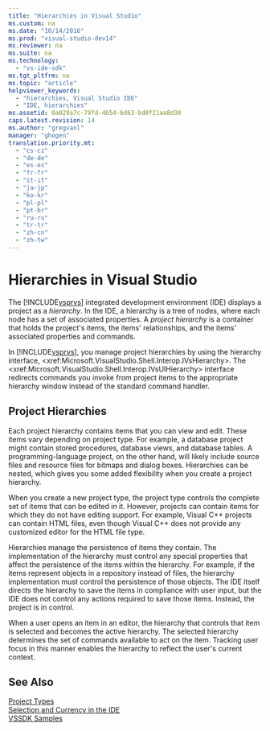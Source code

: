 ```yaml
---
title: "Hierarchies in Visual Studio"
ms.custom: na
ms.date: "10/14/2016"
ms.prod: "visual-studio-dev14"
ms.reviewer: na
ms.suite: na
ms.technology: 
  - "vs-ide-sdk"
ms.tgt_pltfrm: na
ms.topic: "article"
helpviewer_keywords: 
  - "hierarchies, Visual Studio IDE"
  - "IDE, hierarchies"
ms.assetid: 0a029a7c-79fd-4b54-bd63-bd0f21aa8d30
caps.latest.revision: 14
ms.author: "gregvanl"
manager: "ghogen"
translation.priority.mt: 
  - "cs-cz"
  - "de-de"
  - "es-es"
  - "fr-fr"
  - "it-it"
  - "ja-jp"
  - "ko-kr"
  - "pl-pl"
  - "pt-br"
  - "ru-ru"
  - "tr-tr"
  - "zh-cn"
  - "zh-tw"
---
```

# Hierarchies in Visual Studio
The [!INCLUDE[vsprvs](../codequality/includes/vsprvs_md.md)] integrated development environment (IDE) displays a project as a *hierarchy*. In the IDE, a hierarchy is a tree of nodes, where each node has a set of associated properties. A *project hierarchy* is a container that holds the project's items, the items' relationships, and the items' associated properties and commands.  
  
 In [!INCLUDE[vsprvs](../codequality/includes/vsprvs_md.md)], you manage project hierarchies by using the hierarchy interface, \<xref:Microsoft.VisualStudio.Shell.Interop.IVsHierarchy>. The \<xref:Microsoft.VisualStudio.Shell.Interop.IVsUIHierarchy> interface redirects commands you invoke from project items to the appropriate hierarchy window instead of the standard command handler.  
  
## Project Hierarchies  
 Each project hierarchy contains items that you can view and edit. These items vary depending on project type. For example, a database project might contain stored procedures, database views, and database tables. A programming-language project, on the other hand, will likely include source files and resource files for bitmaps and dialog boxes. Hierarchies can be nested, which gives you some added flexibility when you create a project hierarchy.  
  
 When you create a new project type, the project type controls the complete set of items that can be edited in it. However, projects can contain items for which they do not have editing support. For example, Visual C++ projects can contain HTML files, even though Visual C++ does not provide any customized editor for the HTML file type.  
  
 Hierarchies manage the persistence of items they contain. The implementation of the hierarchy must control any special properties that affect the persistence of the items within the hierarchy. For example, if the items represent objects in a repository instead of files, the hierarchy implementation must control the persistence of those objects. The IDE itself directs the hierarchy to save the items in compliance with user input, but the IDE does not control any actions required to save those items. Instead, the project is in control.  
  
 When a user opens an item in an editor, the hierarchy that controls that item is selected and becomes the active hierarchy. The selected hierarchy determines the set of commands available to act on the item. Tracking user focus in this manner enables the hierarchy to reflect the user's current context.  
  
## See Also  
 [Project Types](../extensibility/project-types.md)   
 [Selection and Currency in the IDE](../extensibility/selection-and-currency-in-the-ide.md)   
 [VSSDK Samples](../misc/vssdk-samples.md)